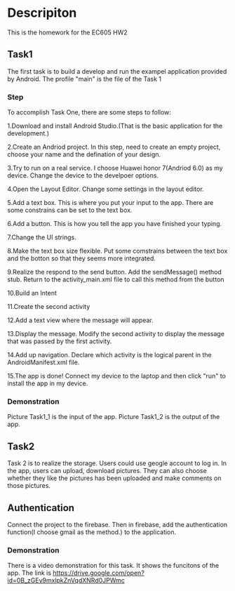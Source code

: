 # Descripiton
This is the homework for the EC605 HW2

## Task1
The first task is to build a develop and run the exampel application provided by Android. The profile "main" is the file of the Task 1

### Step
To accomplish Task One, there are some steps to follow:

1.Download and install Android Studio.(That is the basic application for the development.)

2.Create an Andriod project. In this step, need to create an empty project, choose your name and the defination of your design.

3.Try to run on a real service. I choose Huawei honor 7(Andriod 6.0) as my device. Change the device to the develpoer options.

4.Open the Layout Editor. Change some settings in the layout editor.

5.Add a text box. This is where you put your input to the app. There are some constrains can be set to the text box.

6.Add a button. This is how you tell the app you have finished your typing.

7.Change the UI strings.

8.Make the text box size flexible. Put some comstrains between the text box and the botton so that they seems more integrated.

9.Realize the respond to the send button. Add the sendMessage() method stub.  Return to the activity_main.xml file to call this method from the button

10.Build an Intent

11.Create the second activity

12.Add a text view where the message will appear.

13.Display the message. Modify the second activity to display the message that was passed by the first activity.

14.Add up navigation. Declare which activity is the logical parent in the AndroidManifest.xml file.

15.The app is done! Connect my device to the laptop and then click "run" to install the app in my device.

### Demonstration
Picture Task1_1 is the input of the app.
Picture Task1_2 is the output of the app.

## Task2
Task 2 is to realize the storage. Users could use geogle account to log in. In the app, users can upload, download pictures. They can also choose whether they like the pictures has been uploaded and make comments on those pictures.

## Authentication

Connect the project to the firebase. Then in firebase, add the authentication function(I choose gmail as the method.) to the application.

### Demonstration
There is a video demonstration for this task. It shows the funcitons of the app.
The link is https://drive.google.com/open?id=0B_zGEv9mxlpkZnVqdXNRd0JPWmc



